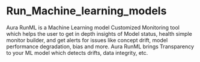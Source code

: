 # Run_Machine_learning_models
Aura RunML is a Machine Learning model Customized Monitoring tool which helps the user to get in depth insights of Model status, health simple monitor builder, and get alerts for issues like concept drift, model performance degradation, bias and more. Aura RunML brings Transparency to your ML model which detects drifts, data integrity, etc.  
